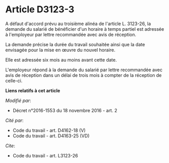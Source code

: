 # Article D3123-3

A défaut d'accord prévu au troisième alinéa de l'article L. 3123-26, la demande du salarié de bénéficier d'un horaire à temps
partiel est adressée à l'employeur par lettre recommandée avec avis de réception. 

La demande précise la durée du travail souhaitée ainsi que la date envisagée pour la mise en œuvre du nouvel horaire. 

Elle est adressée six mois au moins avant cette date. 

L'employeur répond à la demande du salarié par lettre recommandée avec avis de réception dans un délai de trois mois à
compter de la réception de celle-ci.

**Liens relatifs à cet article**

_Modifié par_:

  - Décret n°2016-1553 du 18 novembre 2016 - art. 2

_Cité par_:

  - Code du travail - art. D4162-18 (V)
  - Code du travail - art. D4163-25 (VD)

_Cite_:

  - Code du travail - art. L3123-26
